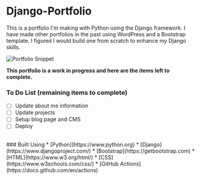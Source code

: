 # Django-Portfolio

This is a portfolio I'm making with Python using the Django framework. I have made other portfolios in the past using WordPress and a Bootstrap template. I figured I would build one from scratch to enhance my Django skills. <br />

![Portfolio Snippet](https://i.imgur.com/T48CWPF.png)
<br />

**This portfolio is a work in progress and here are the items left to complete.**
<br />
### To Do List (remaining items to complete)
- [ ] Update about me information
- [ ] Update projects
- [ ] Setup blog page and CMS
- [ ] Deploy
<br />
### Built Using
* [Python](https://www.python.org)
* [Django](https://www.djangoproject.com/)
* [Bootstrap](https://getbootstrap.com)
* [HTML](https://www.w3.org/html/)
* [CSS](https://www.w3schools.com/css/)
* [GitHub Actions](https://docs.github.com/en/actions)
